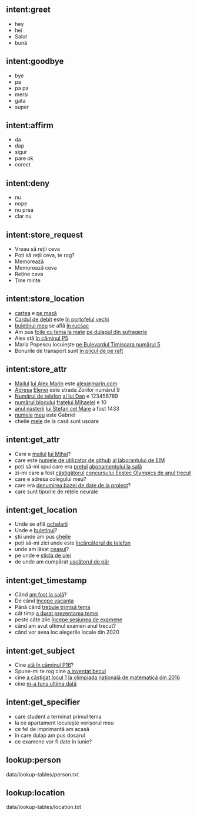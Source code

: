 ## intent:greet
- hey
- hei
- Salut
- bună

## intent:goodbye
- bye
- pa
- pa pa
- mersi
- gata
- super

## intent:affirm
- da
- dap
- sigur
- pare ok
- corect

## intent:deny
- nu
- nope
- nu prea
- clar nu

## intent:store_request
- Vreau să reții ceva
- Poți să reții ceva, te rog?
- Memorează
- Memorează ceva
- Reține ceva
- Ține minte

## intent:store_location
- [cartea](obj) e [pe masă](location)
- [Cardul de debit](obj) este [în portofelul vechi](location)
- [buletinul meu](obj) se află [în rucsac](location)
- Am pus [foile cu tema la mate](obj) [pe dulapul din sufragerie](location)
- Alex stă [în căminul P5](location)
- Maria Popescu locuiește [pe Bulevardul Timișoara numărul 5](location)
- Bonurile de transport sunt [în plicul de pe raft](location)

## intent:store_attr
- [Mailul](attribute) [lui Alex Marin](owner) este alex@marin.com
- [Adresa](attribute) [Elenei](owner) este strada Zorilor numărul 9
- [Numărul de telefon](attribute) [al lui Dan](owner) e 123456789
- [numărul blocului](attribute) [fratelui Mihaelei](owner) e 10
- [anul nașterii](attribute) [lui Ștefan cel Mare](owner) a fost 1433
- [numele](attribute) [meu](ownner) este Gabriel
- cheile [mele](owner) de la casă sunt ușoare

## intent:get_attr
- Care e [mailul](attribute) [lui Mihai](owner)?
- care este [numele de utilizator de github](attribute) [al laborantului de EIM](owner)
- poți să-mi spui care era [prețul](attribute) [abonamentului la sală](owner)
- zi-mi care a fost [câștigătorul](attribute) [concursului Eestec Olympics de anul trecut](owner)
- care e adresa colegului meu?
- care era [denumirea bazei de date de la proiect](attribute)?
- care sunt tipurile de rețele neurale

## intent:get_location
- Unde se află [ochelarii](obj)
- Unde e [buletinul](obj)?
- știi unde am pus [cheile](obj)
- poți să-mi zici unde este [încârcătorul de telefon](obj)
- unde am lăsat [ceasul](obj)?
- pe unde e [sticla de ulei](obj)
- de unde am cumpărat [uscătorul de păr](obj)

## intent:get_timestamp
- Când [am fost la sală](action)?
- De când [începe vacanța](action)
- Până când [trebuie trimisă tema](action)
- cât timp [a durat prezentarea temei](action)
- peste câte zile [începe sesiunea de examene](action)
- când am avut ultimul examen anul trecut?
- când vor avea loc alegerile locale din 2020

## intent:get_subject
- Cine [stă în căminul P16](action)?
- Spune-mi te rog cine [a inventat becul](action)
- cine [a câștigat locul 1 la olimpiada națională de matematică din 2016](action)
- cine [m-a tuns ultima dată](action)

## intent:get_specifier
- care student a terminat primul tema
- la ce apartament locuiește verișorul meu
- ce fel de imprimantă am acasă
- în care dulap am pus dosarul
- ce examene vor fi date în iunie?


## lookup:person
  data/lookup-tables/person.txt
  
## lookup:location
  data/lookup-tables/location.txt